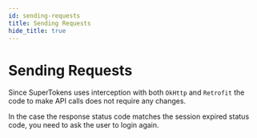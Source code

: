 ```yaml
---
id: sending-requests
title: Sending Requests
hide_title: true
---
```


# Sending Requests

Since SuperTokens uses interception with both ```OkHttp``` and ```Retrofit``` the code to make API calls does not require any changes. 

In the case the response status code matches the session expired status code, you need to ask the user to login again.